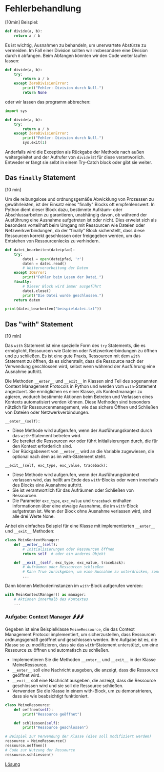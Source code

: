 # Fehlerbehandlung
[10min]
Beispiel:
```python
def divide(a, b):
    return a / b
```

Es ist wichtig, Ausnahmen zu behandeln, um unerwartete Abstürze zu vermeiden. 
Im Fall einer Division sollten wir insbesondere eine Division durch `0` abfangen. 
Beim Abfangen könnten wir den Code weiter laufen lassen:

```python
def divide(a, b):
    try:
        return a / b
    except ZeroDivisionError:
        print("Fehler: Division durch Null.")
        return None
```

oder wir lassen das programm abbrechen:

```python
import sys

def divide(a, b):
    try:
        return a / b
    except ZeroDivisionError:
        print("Fehler: Division durch Null.")
        sys.exit(1)
```

Anderfalls wird die Exception als Rückgabe der Methode nach außen weitergeleitet und der Aufrufer von `divide` ist für
diese verantworlich. Entweder er fängt sie selbt in einem Try-Catch block oder gibt sie weiter.

## Das `finally` Statement

[10 min]

Um die reibungslose und ordnungsgemäße Abwicklung von Prozessen zu gewährleisten, ist der Einsatz eines "finally"
Blocks oft empfehlenswert. In Python dient dieser Block dazu, bestimmte Aufräum- oder Abschlussarbeiten zu garantieren,
unabhängig davon, ob während der Ausführung eine Ausnahme aufgetreten ist oder nicht.
Dies erweist sich als besonders vorteilhaft beim Umgang mit Ressourcen wie Dateien oder Netzwerkverbindungen,
da der "finally" Block sicherstellt, dass diese Ressourcen korrekt geschlossen oder freigegeben werden,
um das Entstehen von Ressourcenlecks zu verhindern.

```python
def datei_bearbeiten(dateipfad):
    try:
        datei = open(dateipfad, 'r')
        daten = datei.read()
        # Weiterverarbeitung der Daten
    except IOError:
        print("Fehler beim Lesen der Datei.")
    finally:
        # Dieser Block wird immer ausgeführt
        datei.close()
        print("Die Datei wurde geschlossen.")
    return daten

print(datei_bearbeiten("beispieldatei.txt"))
```

## Das "with" Statement
[10 min]

Das `with` Statement ist eine spezielle Form des `try` Statements, die es ermöglicht,
Ressourcen wie Dateien oder Netzwerkverbindungen zu öffnen und zu schließen.
Es ist eine gute Praxis, Ressourcen mit dem `with` Statement zu öffnen, da es sicherstellt,
dass die Ressource nach der Verwendung geschlossen wird, selbst wenn während der Ausführung eine Ausnahme auftritt.

Die Methoden `__enter__` und `__exit__` in Klassen sind Teil des sogenannten Context Management 
Protocols in Python und werden vom `with`-Statement angestuert. Sie ermöglichen es einer Klasse, als Kontextmanager zu agieren, 
wodurch bestimmte Aktionen beim Betreten und Verlassen eines Kontexts automatisiert werden können. 
Diese Methoden sind besonders nützlich für Ressourcenmanagement, wie das sichere Öffnen und Schließen von Dateien 
oder Netzwerkverbindungen.

`__enter__(self):`
* Diese Methode wird aufgerufen, wenn der Ausführungskontext durch das `with`-Statement betreten wird.
* Sie bereitet die Ressourcen vor oder führt Initialisierungen durch, die für den Kontext erforderlich sind.
* Der Rückgabewert von `__enter__` wird an die Variable zugewiesen, die optional nach dem as im with-Statement steht.

`__exit__(self, exc_type, exc_value, traceback):`
* Diese Methode wird aufgerufen, wenn der Ausführungskontext verlassen wird, das heißt am Ende des `with`-Blocks oder wenn innerhalb des Blocks eine Ausnahme auftritt.
* Sie ist verantwortlich für das Aufräumen oder Schließen von Ressourcen.
* Die Parameter `exc_type`, `exc_value` und `traceback` enthalten Informationen über eine etwaige Ausnahme, die im `with`-Block aufgetreten ist. Wenn der Block ohne Ausnahme verlassen wird, sind alle drei Werte None.

Anbei ein einfaches Beispiel für eine Klasse mit implementierten `__enter__` und `__exit__` Methoden:

```python
class MeinKontextManager:
    def __enter__(self):
        # Initialisierungen oder Ressourcen öffnen
        return self  # oder ein anderes Objekt

    def __exit__(self, exc_type, exc_value, traceback):
        # Aufräumen oder Ressourcen schließen
        # Kann True zurückgeben, um eine Ausnahme zu unterdrücken, sonst None
        ...
```

Dann können Methodeninstanzen im `with`-Block aufgerufen werden:

```python
with MeinKontextManager() as manager:
    # Aktionen innerhalb des Kontextes
    ...
```

### Aufgabe: Context Manager 🌶🌶🌶
Gegeben ist eine Beispielklasse `MeineRessource`, die das Context Management Protocol implementiert,
um sicherzustellen, dass Ressourcen ordnungsgemäß geöffnet und geschlossen werden.
Ihre Aufgabe ist es, die Klasse so zu modifizieren, dass sie das `with`-Statement unterstützt,
um eine Ressource zu öffnen und automatisch zu schließen.

* Implementieren Sie die Methoden `__enter__` und `__exit__` in der Klasse MeineRessource.
* `__enter__` soll eine Nachricht ausgeben, die anzeigt, dass die Ressource geöffnet wird.
* `__exit__` soll eine Nachricht ausgeben, die anzeigt, dass die Ressource geschlossen wird und sie soll die Ressource schließen.
* Verwenden Sie die Klasse in einem with-Block, um zu demonstrieren, dass sie wie beabsichtigt funktioniert.

```python
class MeineRessource:
    def oeffnen(self):
        print("Ressource geöffnet")

    def schliessen(self):
        print("Ressource geschlossen")

# Beispiel zur Verwendung der Klasse (dies soll modifiziert werden)
ressource = MeineRessource()
ressource.oeffnen()
# Code zur Nutzung der Ressource
ressource.schliessen()
```

[Lösung](solution.md)
